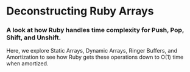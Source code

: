 # Deconstructing Ruby Arrays

### A look at how Ruby handles time complexity for Push, Pop, Shift, and Unshift.

Here, we explore Static Arrays, Dynamic Arrays, Ringer Buffers, and Amortization to see how Ruby gets these operations down to O(1) time when amortized.
